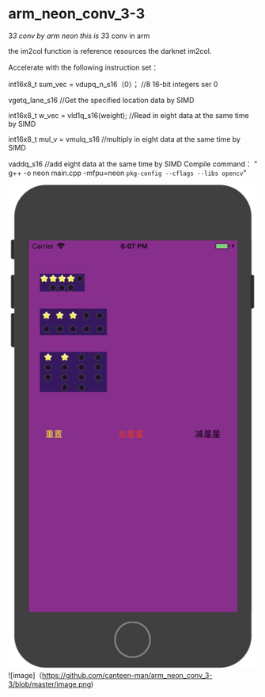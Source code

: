 # arm_neon_conv_3-3
3*3 conv by arm neon
this is 3*3 conv in arm

the im2col function is  reference resources the darknet im2col.

Accelerate with the following instruction set：

 int16x8_t sum_vec = vdupq_n_s16（0）；
 //8 16-bit integers ser 0
  
 vgetq_lane_s16
  //Get the specified location data by SIMD
  
  int16x8_t w_vec = vld1q_s16(weight);
  //Read in eight data at the same time by SIMD
  
   int16x8_t mul_v = vmulq_s16
   //multiply in eight data at the same time by SIMD
   
   vaddq_s16
   //add eight data at the same time by SIMD
Compile command：
” g++ -o neon main.cpp -mfpu=neon `pkg-config --cflags --libs opencv`”


![Alt text](https://github.com/weiman152/StarsView/blob/master/ScreenShots/1.png)
![image]（https://github.com/canteen-man/arm_neon_conv_3-3/blob/master/image.png)

